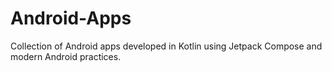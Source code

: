# Android-Apps
Collection of Android apps developed in Kotlin using Jetpack Compose and modern Android practices.
